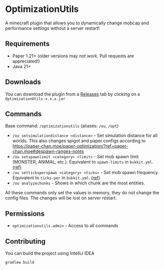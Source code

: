 # OptimizationUtils

A minecraft plugin that allows you to dynamically change mobcap and performance settings without a server restart!

## Requirements

- Paper 1.21+ (older versions may not work. Pull requests are appreciated!)
- Java 21+

## Downloads
You can download the plugin from a [Releases](https://github.com/EpicPlayerA10/OptimizationUtils/releases/latest) tab by clicking on a `OptimizationUtils-x.x.x.jar`

## Commands

Base command: `/optimizationutils` (aliases: `/ou`, `/opt`)

- `/ou setsimulationdistance <distance>` - Set simulation distance for all worlds. This also changes spigot and paper configs according to https://paper-chan.moe/paper-optimization/?ref=paper-chan.moe#despawn-ranges-notes
- `/ou setspawnlimit <category> <limit>` - Set mob spawn limit (MONSTER, ANIMAL, etc.). Equivalent to `spawn-limits` in `bukkit.yml`. [(ref)](https://paper-chan.moe/paper-optimization/?ref=paper-chan.moe#spawn-limits)
- `/ou setticksperspawn <category> <ticks>` - Set mob spawn frequency. Equivalent to `ticks-per` in `bukkit.yml`. [(ref)](https://paper-chan.moe/paper-optimization/?ref=paper-chan.moe#ticks-per)
- `/ou analyzechunks` - Shows in which chunk are the most entities.

All these commands only set the values in memory, they do not change the config files. The changes will be lost on server restart.

## Permissions

- `optimizationutils.admin` - Access to all commands

## Contributing

You can build the project using IntelliJ IDEA

```bash
gradlew build
```
